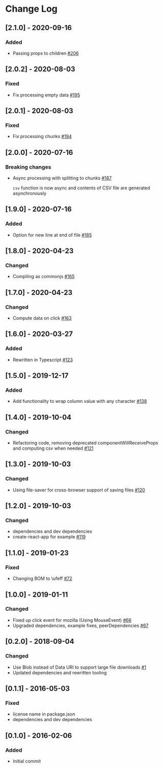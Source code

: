 # Change Log

## [2.1.0] - 2020-09-16

### Added

- Passing props to children [#206](https://github.com/dolezel/react-csv-downloader/pull/206)

## [2.0.2] - 2020-08-03

### Fixed

- Fix processing empty data [#195](https://github.com/dolezel/react-csv-downloader/pull/195)

## [2.0.1] - 2020-08-03

### Fixed

- Fix processing chunks [#194](https://github.com/dolezel/react-csv-downloader/pull/194)

## [2.0.0] - 2020-07-16

### Breaking changes

- Async processing with splitting to chunks [#187](https://github.com/dolezel/react-csv-downloader/pull/187)

  `csv` function is now async and contents of CSV file are generated asynchronously

## [1.9.0] - 2020-07-16

### Added

- Option for new line at end of file [#185](https://github.com/dolezel/react-csv-downloader/pull/185)

## [1.8.0] - 2020-04-23

### Changed

- Compiling as commonjs [#165](https://github.com/dolezel/react-csv-downloader/pull/165)

## [1.7.0] - 2020-04-23

### Changed

- Compute data on click [#163](https://github.com/dolezel/react-csv-downloader/pull/163)

## [1.6.0] - 2020-03-27

### Added

- Rewritten in Typescript [#123](https://github.com/dolezel/react-csv-downloader/pull/123)

## [1.5.0] - 2019-12-17

### Added

- Add functionality to wrap column value with any character [#138](https://github.com/dolezel/react-csv-downloader/pull/138)

## [1.4.0] - 2019-10-04

### Changed

- Refactoring code, removing deprecated componentWillReceiveProps and computing csv when needed [#121](https://github.com/dolezel/react-csv-downloader/pull/121)

## [1.3.0] - 2019-10-03

### Changed

- Using file-saver for cross-browser support of saving files [#120](https://github.com/dolezel/react-csv-downloader/pull/120)

## [1.2.0] - 2019-10-03

### Changed

- dependencies and dev dependencies
- create-react-app for example [#119](https://github.com/dolezel/react-csv-downloader/pull/119)

## [1.1.0] - 2019-01-23

### Fixed

- Changing BOM to \ufeff [#72](https://github.com/dolezel/react-csv-downloader/pull/72)

## [1.0.0] - 2019-01-11

### Changed

- Fixed up click event for mozilla (Using MouseEvent) [#66](https://github.com/dolezel/react-csv-downloader/pull/66)
- Upgraded dependencies, example fixes, peerDependencies [#67](https://github.com/dolezel/react-csv-downloader/pull/67)

## [0.2.0] - 2018-09-04

### Changed

- Use Blob instead of Data URI to support large file downloads [#1](https://github.com/dolezel/react-csv-downloader/pull/1)
- Updated dependencies and rewritten tooling

## [0.1.1] - 2016-05-03

### Fixed

- license name in package.json
- dependencies and dev dependencies

## [0.1.0] - 2016-02-06

### Added

- Initial commit

